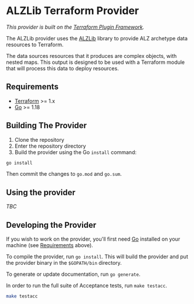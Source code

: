 # ALZLib Terraform Provider

_This provider is built on the [Terraform Plugin Framework](https://github.com/hashicorp/terraform-plugin-framework)._

The ALZLib provider uses the [ALZLib](https://github.com/matt-FFFFFF/alzlib) library to provide ALZ archetype data resources to Terraform.

The data sources resources that it produces are complex objects, with nested maps.
This output is designed to be used with a Terraform module that will process this data to deploy resources.

## Requirements

- [Terraform](https://www.terraform.io/downloads.html) >= 1.x
- [Go](https://golang.org/doc/install) >= 1.18

## Building The Provider

1. Clone the repository
1. Enter the repository directory
1. Build the provider using the Go `install` command:

```sh
go install
```

Then commit the changes to `go.mod` and `go.sum`.

## Using the provider

_TBC_

## Developing the Provider

If you wish to work on the provider, you'll first need [Go](http://www.golang.org) installed on your machine (see [Requirements](#requirements) above).

To compile the provider, run `go install`. This will build the provider and put the provider binary in the `$GOPATH/bin` directory.

To generate or update documentation, run `go generate`.

In order to run the full suite of Acceptance tests, run `make testacc`.

```sh
make testacc
```
